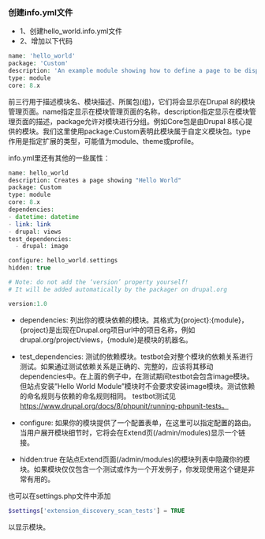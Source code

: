 ### 创建info.yml文件
* 1、创建hello_world.info.yml文件
* 2、增加以下代码
```php
name: 'hello_world'
package: 'Custom'
description: 'An example module showing how to define a page to be displayed at a given URL.'
type: module
core: 8.x
```
前三行用于描述模块名、模块描述、所属包(组)，它们将会显示在Drupal 8的模块管理页面。name指定显示在模块管理页面的名称，description指定显示在模块管理页面的描述，package允许对模块进行分组。例如Core包是由Drupal 8核心提供的模块。我们这里使用package:Custom表明此模块属于自定义模块包。type作用是指定扩展的类型，可能值为module、theme或profile。

info.yml里还有其他的一些属性：
```php
name: hello_world
description: Creates a page showing "Hello World"
package: Custom
type: module
core: 8.x
dependencies:
- datetime: datetime
- link: link
- drupal: views
test_dependencies:
  - drupal: image

configure: hello_world.settings
hidden: true

# Note: do not add the ‘version’ property yourself!
# It will be added automatically by the packager on drupal.org

version:1.0
```

* dependencies: 列出你的模块依赖的模块。其格式为{project}:{module}，{project}是出现在Drupal.org项目url中的项目名称，例如drupal.org/project/views，{module}是模块的机器名。

* test_dependencies: 测试的依赖模块。testbot会对整个模块的依赖关系进行测试。如果通过测试依赖关系是正确的、完整的，应该将其移动dependencies中。在上面的例子中，在测试期间testbot会包含image模块。但站点安装”Hello World Module”模块时不会要求安装image模块。测试依赖的命名规则与依赖的命名规则相同。
testbot测试见 https://www.drupal.org/docs/8/phpunit/running-phpunit-tests。

* configure: 如果你的模块提供了一个配置表单，在这里可以指定配置的路由。当用户展开模块细节时，它将会在Extend页(/admin/modules)显示一个链接。

* hidden:true 在站点Extend页面(/admin/modules)的模块列表中隐藏你的模块。如果模块仅仅包含一个测试或作为一个开发例子，你发现使用这个键是非常有用的。

也可以在settings.php文件中添加

```php
$settings['extension_discovery_scan_tests'] = TRUE
```
以显示模块。


